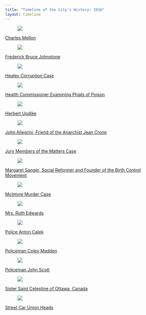 ```yaml
---
title: "Timeline of the City's History: 1916"
layout: timeline
---
```


<div class="tile is-ancestor">
  <div class="tile is-parent">
    <article class="tile is-child box">
        <a href="/historical/timeline/1916/180" title="Charles Mellon">
            <figure class="image is-128x128">
                <img src="/img/timeline/1916/small/180.jpg">
            </figure>
            <div class="content">
                <p>Charles Mellon</p>
            </div>
        </a>
    </article>
  </div>
  <div class="tile is-parent">
    <article class="tile is-child box">
        <a href="/historical/timeline/1916/384" title="Frederick Bruce Johnstone">
            <figure class="image is-128x128">
                <img src="/img/timeline/1916/small/384.jpg">
            </figure>
            <div class="content">
                <p>Frederick Bruce Johnstone</p>
            </div>    
        </a>
    </article>
  </div>
  <div class="tile is-parent">
    <article class="tile is-child box">
        <a href="/historical/timeline/1916/430" title="Healey Corruption Case">
            <figure class="image is-128x128">
                <img src="/img/timeline/1916/small/430.jpg">
            </figure>
            <div class="content">
                <p>Healey Corruption Case</p>
            </div>  
        </a>  
    </article>
  </div>
</div>

<div class="tile is-ancestor">
  <div class="tile is-parent">
    <article class="tile is-child box">
        <a href="/historical/timeline/1916/18" title="Health Commissioner Examining Phials of Poison">
            <figure class="image is-128x128">
                <img src="/img/timeline/1916/small/18.jpg">
            </figure>
            <div class="content">
                <p>Health Commissioner Examining Phials of Poison</p>
            </div>
        </a>
    </article>
  </div>
  <div class="tile is-parent">
    <article class="tile is-child box">
        <a href="/historical/timeline/1916/354" title="Herbert Updike">
            <figure class="image is-128x128">
                <img src="/img/timeline/1916/small/354.jpg">
            </figure>
            <div class="content">
                <p>Herbert Updike</p>
            </div>    
        </a>
    </article>
  </div>
  <div class="tile is-parent">
    <article class="tile is-child box">
        <a href="/historical/timeline/1916/16" title="John Allegrini, Friend of the Anarchist Jean Crone">
            <figure class="image is-128x128">
                <img src="/img/timeline/1916/small/16.jpg">
            </figure>
            <div class="content">
                <p>John Allegrini, Friend of the Anarchist Jean Crone</p>
            </div>  
        </a>  
    </article>
  </div>
</div>

<div class="tile is-ancestor">
  <div class="tile is-parent">
    <article class="tile is-child box">
        <a href="/historical/timeline/1916/181" title="Jury Members of the Matters Case">
            <figure class="image is-128x128">
                <img src="/img/timeline/1916/small/181.jpg">
            </figure>
            <div class="content">
                <p>Jury Members of the Matters Case</p>
            </div>
        </a>
    </article>
  </div>
  <div class="tile is-parent">
    <article class="tile is-child box">
        <a href="/historical/timeline/1916/179" title="Margaret Sanger, Social Reformer and Founder of the Birth Control Movement">
            <figure class="image is-128x128">
                <img src="/img/timeline/1916/small/179.jpg">
            </figure>
            <div class="content">
                <p>Margaret Sanger, Social Reformer and Founder of the Birth Control Movement</p>
            </div>    
        </a>
    </article>
  </div>
  <div class="tile is-parent">
    <article class="tile is-child box">
        <a href="/historical/timeline/1916/337" title="McIntyre Murder Case">
            <figure class="image is-128x128">
                <img src="/img/timeline/1916/small/337.jpg">
            </figure>
            <div class="content">
                <p>McIntyre Murder Case</p>
            </div>  
        </a>  
    </article>
  </div>
</div>

<div class="tile is-ancestor">
  <div class="tile is-parent">
    <article class="tile is-child box">
        <a href="/historical/timeline/1916/378" title="Mrs. Ruth Edwards">
            <figure class="image is-128x128">
                <img src="/img/timeline/1916/small/378.jpg">
            </figure>
            <div class="content">
                <p>Mrs. Ruth Edwards</p>
            </div>
        </a>
    </article>
  </div>
  <div class="tile is-parent">
    <article class="tile is-child box">
        <a href="/historical/timeline/1916/408" title="Police Anton Calek">
            <figure class="image is-128x128">
                <img src="/img/timeline/1916/small/408.jpg">
            </figure>
            <div class="content">
                <p>Police Anton Calek</p>
            </div>    
        </a>
    </article>
  </div>
  <div class="tile is-parent">
    <article class="tile is-child box">
        <a href="/historical/timeline/1916/433" title="Policeman Coley Madden">
            <figure class="image is-128x128">
                <img src="/img/timeline/1916/small/433.jpg">
            </figure>
            <div class="content">
                <p>Policeman Coley Madden</p>
            </div>  
        </a>  
    </article>
  </div>
</div>

<div class="tile is-ancestor">
  <div class="tile is-parent">
    <article class="tile is-child box">
        <a href="/historical/timeline/1916/399" title="Policeman John Scott">
            <figure class="image is-128x128">
                <img src="/img/timeline/1916/small/399.jpg">
            </figure>
            <div class="content">
                <p>Policeman John Scott</p>
            </div>
        </a>
    </article>
  </div>
  <div class="tile is-parent">
    <article class="tile is-child box">
        <a href="/historical/timeline/1916/182" title="Sister Saint Celestine of Ottawa, Canada">
            <figure class="image is-128x128">
                <img src="/img/timeline/1916/small/182.jpg">
            </figure>
            <div class="content">
                <p>Sister Saint Celestine of Ottawa, Canada</p>
            </div>    
        </a>
    </article>
  </div>
  <div class="tile is-parent">
    <article class="tile is-child box">
        <a href="/historical/timeline/1916/86" title="Street Car Union Heads">
            <figure class="image is-128x128">
                <img src="/img/timeline/1916/small/86.jpg">
            </figure>
            <div class="content">
                <p>Street Car Union Heads</p>
            </div>  
        </a>  
    </article>
  </div>
</div>